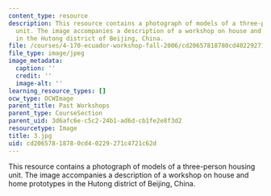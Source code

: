 ```yaml
---
content_type: resource
description: This resource contains a photograph of models of a three-person housing
  unit. The image accompanies a description of a workshop on house and home prototypes
  in the Hutong district of Beijing, China.
file: /courses/4-170-ecuador-workshop-fall-2006/cd20657818780cd40229271c4721c62d_3.jpg
file_type: image/jpeg
image_metadata:
  caption: ''
  credit: ''
  image-alt: ''
learning_resource_types: []
ocw_type: OCWImage
parent_title: Past Workshops
parent_type: CourseSection
parent_uid: 3d6afc6e-c5c2-24b1-ad6d-cb1fe2e8f3d2
resourcetype: Image
title: 3.jpg
uid: cd206578-1878-0cd4-0229-271c4721c62d
---
```

This resource contains a photograph of models of a three-person housing unit. The image accompanies a description of a workshop on house and home prototypes in the Hutong district of Beijing, China.

